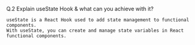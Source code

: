 Q.2 Explain useState Hook & what can you achieve with it?

```
useState is a React Hook used to add state management to functional components.
With useState, you can create and manage state variables in React functional components.

```